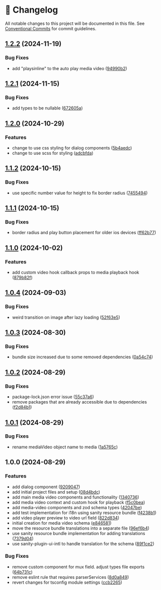 <!-- markdownlint-disable --><!-- textlint-disable -->

# 📓 Changelog

All notable changes to this project will be documented in this file. See
[Conventional Commits](https://conventionalcommits.org) for commit guidelines.

## [1.2.2](https://github.com/evelan-de/sanity-plugin-media-video/compare/v1.2.1...v1.2.2) (2024-11-19)

### Bug Fixes

- add "playsinline" to the auto play media video ([94990b2](https://github.com/evelan-de/sanity-plugin-media-video/commit/94990b21c21e51af84e6baed9a46f14cce4f0f61))

## [1.2.1](https://github.com/evelan-de/sanity-plugin-media-video/compare/v1.2.0...v1.2.1) (2024-11-15)

### Bug Fixes

- add types to be nullable ([672605a](https://github.com/evelan-de/sanity-plugin-media-video/commit/672605a660dfa7bc64fb3c6d8f19b3e0056a44fa))

## [1.2.0](https://github.com/evelan-de/sanity-plugin-media-video/compare/v1.1.2...v1.2.0) (2024-10-29)

### Features

- change to use css styling for dialog components ([5b4aedc](https://github.com/evelan-de/sanity-plugin-media-video/commit/5b4aedc67180122dedceb5d685526bf5711c9ca7))
- change to use scss for styling ([adcbfda](https://github.com/evelan-de/sanity-plugin-media-video/commit/adcbfdac84aa6f911f75e41b14eddf08594d2d0f))

## [1.1.2](https://github.com/evelan-de/sanity-plugin-media-video/compare/v1.1.1...v1.1.2) (2024-10-15)

### Bug Fixes

- use specific number value for height to fix border radius ([7455494](https://github.com/evelan-de/sanity-plugin-media-video/commit/7455494052b74ddf8a0dcb4cd7e5e6df0e6ba3a2))

## [1.1.1](https://github.com/evelan-de/sanity-plugin-media-video/compare/v1.1.0...v1.1.1) (2024-10-15)

### Bug Fixes

- border radius and play button placement for older ios devices ([ff62b77](https://github.com/evelan-de/sanity-plugin-media-video/commit/ff62b77b96f5c72c37ef5b6b3cb71d890dbf6836))

## [1.1.0](https://github.com/evelan-de/sanity-plugin-media-video/compare/v1.0.4...v1.1.0) (2024-10-02)

### Features

- add custom video hook callback props to media playback hook ([879b82f](https://github.com/evelan-de/sanity-plugin-media-video/commit/879b82fc717ec28d3b488e0b046015b485fc9329))

## [1.0.4](https://github.com/evelan-de/sanity-plugin-media-video/compare/v1.0.3...v1.0.4) (2024-09-03)

### Bug Fixes

- weird transition on image after lazy loading ([52f63e5](https://github.com/evelan-de/sanity-plugin-media-video/commit/52f63e5b57d3049636ce1a27550e6924085fb427))

## [1.0.3](https://github.com/evelan-de/sanity-plugin-media-video/compare/v1.0.2...v1.0.3) (2024-08-30)

### Bug Fixes

- bundle size increased due to some removed dependencies ([0a54c74](https://github.com/evelan-de/sanity-plugin-media-video/commit/0a54c748e9afd3aba5685e9ae25d4922e0a42fef))

## [1.0.2](https://github.com/evelan-de/sanity-plugin-media-video/compare/v1.0.1...v1.0.2) (2024-08-29)

### Bug Fixes

- package-lock.json error issue ([55c37a6](https://github.com/evelan-de/sanity-plugin-media-video/commit/55c37a645a8d939ebae1fc5357889bf41b2b44a1))
- remove packages that are already accessible due to dependencies ([f2d84b1](https://github.com/evelan-de/sanity-plugin-media-video/commit/f2d84b1a0eedc8d426df3c6557d926a7a7d90739))

## [1.0.1](https://github.com/evelan-de/sanity-plugin-media-video/compare/v1.0.0...v1.0.1) (2024-08-29)

### Bug Fixes

- rename mediaVideo object name to media ([1a5765c](https://github.com/evelan-de/sanity-plugin-media-video/commit/1a5765c003b2f1504c38dc6be63e5fbbfb5cae08))

## 1.0.0 (2024-08-29)

### Features

- add dialog component ([9209047](https://github.com/evelan-de/sanity-plugin-media-video/commit/9209047b328c93e10dfbf7f78a9033b97968cb25))
- add initial project files and setup ([08d4bdc](https://github.com/evelan-de/sanity-plugin-media-video/commit/08d4bdcb5c396dcd77e1414331be267f2d23e8b7))
- add main media video components and functionality ([1340736](https://github.com/evelan-de/sanity-plugin-media-video/commit/1340736b5070ecd2921d7330feab85f78e8127ba))
- add media video context and custom hook for playback ([f5c0bea](https://github.com/evelan-de/sanity-plugin-media-video/commit/f5c0beab93c18d3a66cb0a4313cbe89920f9f762))
- add media-video components and zod schema types ([42047be](https://github.com/evelan-de/sanity-plugin-media-video/commit/42047be9a8eba89415a078ca37649b9a8033ec32))
- add test implementation for i18n using sanity resource bundle ([f4238b1](https://github.com/evelan-de/sanity-plugin-media-video/commit/f4238b12050df08fd6fa1dd4ab8c0986214a2c5c))
- add video player preview to video url field ([822d834](https://github.com/evelan-de/sanity-plugin-media-video/commit/822d83409d86e5b6b1f520b8e141080119a8ff23))
- initial creation for media video schema ([e846581](https://github.com/evelan-de/sanity-plugin-media-video/commit/e846581188e38a5ffc48c5abc78335f4ee862bf2))
- move the resource bundle translations into a separate file ([96ef6b4](https://github.com/evelan-de/sanity-plugin-media-video/commit/96ef6b46056a09934d91af0762de0d08c04c5b17))
- use sanity resource bundle implementation for adding translations ([7379d04](https://github.com/evelan-de/sanity-plugin-media-video/commit/7379d0492c6690247d2b348f573cfc98660284e4))
- use sanity-plugin-ui-intl to handle translation for the schema ([89f1ce2](https://github.com/evelan-de/sanity-plugin-media-video/commit/89f1ce2a166ab86c44f860b584c0e7bfa840e07d))

### Bug Fixes

- remove custom component for mux field. adjust types file exports ([64b731c](https://github.com/evelan-de/sanity-plugin-media-video/commit/64b731c9db17eacacca0e54dedcfcd4840333250))
- remove eslint rule that requires parserServices ([8d0a849](https://github.com/evelan-de/sanity-plugin-media-video/commit/8d0a84966e88670cae56578283b38089b08f3f88))
- revert changes for tsconfig module settings ([ccb2265](https://github.com/evelan-de/sanity-plugin-media-video/commit/ccb2265cb3c1a7e28ea630417cbf4834b75b4c9f))
